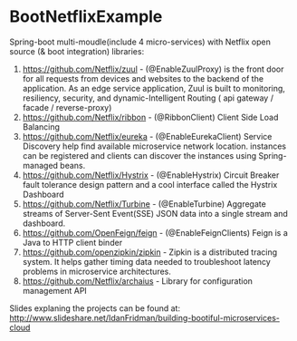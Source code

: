 # BootNetflixExample
Spring-boot multi-moudle(include 4 micro-services) with Netflix 
open source  (& boot integration) libraries:
1. https://github.com/Netflix/zuul - (@EnableZuulProxy) is the front door for all requests from devices and websites to the backend of the   application. As an edge service application, Zuul is built to monitoring, resiliency, security, and dynamic-Intelligent Routing ( api gateway / facade / reverse-proxy)
2. https://github.com/Netflix/ribbon - (@RibbonClient) Client Side Load Balancing 
3. https://github.com/Netflix/eureka - (@EnableEurekaClient) Service Discovery help find available microservice network location. instances can be registered and clients can discover the instances using Spring-managed beans.                
4. https://github.com/Netflix/Hystrix - (@EnableHystrix) Circuit Breaker fault tolerance design pattern and a cool interface called the Hystrix Dashboard 
5. https://github.com/Netflix/Turbine - (@EnableTurbine) Aggregate streams of Server-Sent Event(SSE) JSON data into a single stream and dashboard.
6. https://github.com/OpenFeign/feign - (@EnableFeignClients) Feign is a Java to HTTP client binder 
7. https://github.com/openzipkin/zipkin - Zipkin is a distributed tracing system. It helps gather timing data needed to troubleshoot latency problems in microservice architectures.
8. https://github.com/Netflix/archaius - Library for configuration management API

Slides explaning the projects can be found at: 
http://www.slideshare.net/IdanFridman/building-bootiful-microservices-cloud


 
